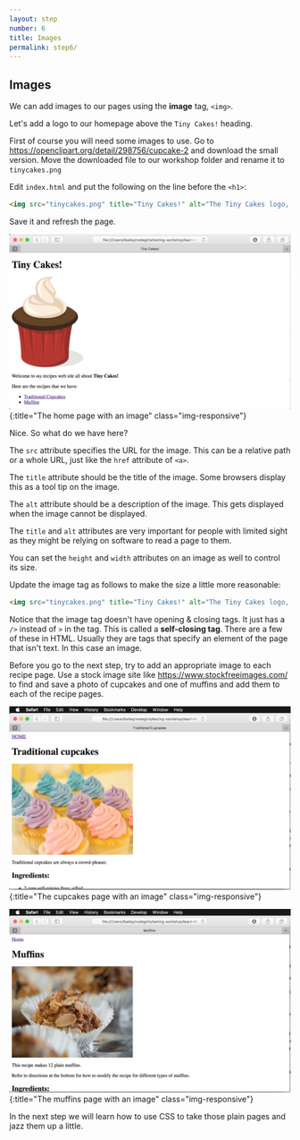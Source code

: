 ```yaml
---
layout: step
number: 6
title: Images
permalink: step6/
---
```


## Images

We can add images to our pages using the **image** tag, `<img>`.

Let's add a logo to our homepage above the `Tiny Cakes!` heading.

First of course you will need some images to use.  Go to https://openclipart.org/detail/298756/cupcake-2 and download the small version.  Move the downloaded file to our workshop folder and rename it to `tinycakes.png`

Edit `index.html` and put the following on the line before the  `<h1>`:

```html
<img src="tinycakes.png" title="Tiny Cakes!" alt="The Tiny Cakes logo, a stylized cartoon cupcake."/>
```

Save it and refresh the page.

![The home page with an image](../assets/browser-homepage-image.png){:title="The home page with an image" class="img-responsive"}

Nice. So what do we have here?

The `src` attribute specifies the URL for the image.  This can be a relative path or a whole URL, just like the `href` attribute of `<a>`.

The `title` attribute should be the title of the image.  Some browsers display this as a tool tip on the image.

The `alt` attribute should be a description of the image.  This gets displayed when the image cannot be displayed.

The `title` and `alt` attributes are very important for people with limited sight as they might be relying on software to read a page to them.

You can set the `height` and `width` attributes on an image as well to control its size.

Update the image tag as follows to make the size a little more reasonable:

```html
<img src="tinycakes.png" title="Tiny Cakes!" alt="The Tiny Cakes logo, a stylized cartoon cupcake." height="47" width="37" />
```

Notice that the image tag doesn't have opening & closing tags.  It just has a `/>` instead of `>` in the tag.  This is called a **self-closing tag**.  There are a few of these in HTML.  Usually they are tags that specify an element of the page that isn't text.  In this case an image.

Before you go to the next step, try to add an appropriate image to each recipe page.  Use a stock image site like https://www.stockfreeimages.com/ to find and save a photo of cupcakes and one of muffins and add them to each of the recipe pages.

![The cupcakes page with an image](../assets/browser-cupcakes-image.png){:title="The cupcakes page with an image" class="img-responsive"}

![The muffins page with an image](../assets/browser-muffins-image.png){:title="The muffins page with an image" class="img-responsive"}

In the next step we will learn how to use CSS to take those plain pages and jazz them up a little.
